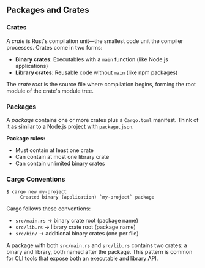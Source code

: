 ## Packages and Crates

### Crates

A _crate_ is Rust's compilation unit—the smallest code unit the compiler processes. Crates come in two forms:

- **Binary crates**: Executables with a `main` function (like Node.js applications)
- **Library crates**: Reusable code without `main` (like npm packages)

The _crate root_ is the source file where compilation begins, forming the root module of the crate's module tree.

### Packages

A _package_ contains one or more crates plus a `Cargo.toml` manifest. Think of it as similar to a Node.js project with `package.json`.

**Package rules:**
- Must contain at least one crate
- Can contain at most one library crate
- Can contain unlimited binary crates

### Cargo Conventions

```console
$ cargo new my-project
     Created binary (application) `my-project` package
```

Cargo follows these conventions:
- `src/main.rs` → binary crate root (package name)
- `src/lib.rs` → library crate root (package name)  
- `src/bin/` → additional binary crates (one per file)

A package with both `src/main.rs` and `src/lib.rs` contains two crates: a binary and library, both named after the package. This pattern is common for CLI tools that expose both an executable and library API.

[modules]: ch07-02-defining-modules-to-control-scope-and-privacy.html
[rand]: ch02-00-guessing-game-tutorial.html#generating-a-random-number
